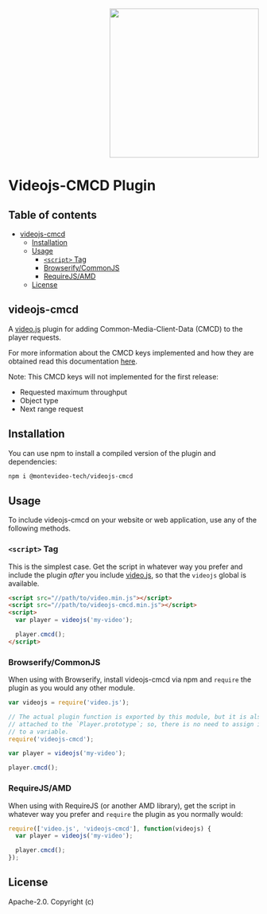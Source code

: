 <h3 align="right">
	<b>
	  <a href="https://montevideotech.dev/summer-camp-2023/"><img decoding="async" width="300"  src="https://montevideotech.dev/wp-content/uploads/2020/09/mvd-tech-02-1024x653.png" ></a><br>
  </b>
</h3>

<!-- START doctoc generated TOC please keep comment here to allow auto update -->
<!-- DON'T EDIT THIS SECTION, INSTEAD RE-RUN doctoc TO UPDATE -->
# Videojs-CMCD Plugin

## Table of contents
- [videojs-cmcd](#videojs-cmcd)
  - [Installation](#installation)
  - [Usage](#usage)
    - [`<script>` Tag](#script-tag)
    - [Browserify/CommonJS](#browserifycommonjs)
    - [RequireJS/AMD](#requirejsamd)
  - [License](#license)

<!-- END doctoc generated TOC please keep comment here to allow auto update -->

## videojs-cmcd

A [video.js][videojs] plugin for adding Common-Media-Client-Data (CMCD) to the player requests.

For more information about the CMCD keys implemented and how they are obtained read this documentation [here][wiki].

Note: 
This CMCD keys will not implemented for the first release:

- Requested maximum throughput
- Object type
- Next range request

## Installation

You can use npm to install a compiled version of the plugin and dependencies:

```sh
npm i @montevideo-tech/videojs-cmcd
```

## Usage

To include videojs-cmcd on your website or web application, use any of the following methods.

### `<script>` Tag

This is the simplest case. Get the script in whatever way you prefer and include the plugin _after_ you include [video.js][videojs], so that the `videojs` global is available.

```html
<script src="//path/to/video.min.js"></script>
<script src="//path/to/videojs-cmcd.min.js"></script>
<script>
  var player = videojs('my-video');

  player.cmcd();
</script>
```

### Browserify/CommonJS

When using with Browserify, install videojs-cmcd via npm and `require` the plugin as you would any other module.

```js
var videojs = require('video.js');

// The actual plugin function is exported by this module, but it is also
// attached to the `Player.prototype`; so, there is no need to assign it
// to a variable.
require('videojs-cmcd');

var player = videojs('my-video');

player.cmcd();
```

### RequireJS/AMD

When using with RequireJS (or another AMD library), get the script in whatever way you prefer and `require` the plugin as you normally would:

```js
require(['video.js', 'videojs-cmcd'], function(videojs) {
  var player = videojs('my-video');

  player.cmcd();
});
```

## License

Apache-2.0. Copyright (c)

[videojs]: http://videojs.com/
[wiki]: https://github.com/montevideo-tech/videojs-cmcd/wiki/CMCD-key-values-information

